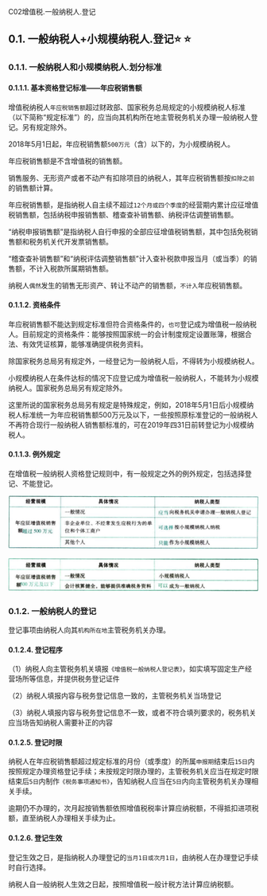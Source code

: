 C02增值税.一般纳税人.登记

## 0.1. 一般纳税人+小规模纳税人.登记:star: :star: 

### 0.1.1. 一般纳税人和小规模纳税人.划分标准

#### 0.1.1.1. 基本资格登记标准——年应税销售额

增值税纳税人`年应税销售额`超过财政部、国家税务总局规定的小规模纳税人标准（以下简称“规定标准”）的，应当向其机构所在地主管税务机关办理一般纳税人登记。另有规定除外。

2018年5月1日起，年应税销售额`500万元`（含）以下的，为小规模纳税人。

年应税销售额是不含增值税的销售额。

销售服务、无形资产或者不动产有扣除项目的纳税人，其年应税销售额按`扣除之前`的销售额计算。

年应税销售额，是指纳税人自主续不超过`12个月或四个季度`的经营期内累计应征增值税销售额，包括纳税申报销售额、稽查查补销售额、纳税评估调整销售额。

“纳税申报销售额”是指纳税人自行申报的全部应征增值税销售额，其中包括免税销售额和税务机关代开发票销售额。

“稽查查补销售额”和“纳税评估调整销售额”计入查补税款申报当月（或当季）的销售额，不计入税款所属期销售额。

纳税人`偶然`发生的销售无形资产、转让不动产的销售额，`不计入`年应税销售额。

#### 0.1.1.2. 资格条件

年应税销售额不能达到规定标准但符合资格条件的，`也可`登记成为增值税一般纳税人。目前规定的资格条件：能够按照国家统一的会计制度规定设置账簿，根据合法、有效凭证核算，能够准确提供税务资料。

除国家税务总局另有规定外，一经登记为一般纳税人后，不得转为小规模纳税人。

小规模纳税人在条件达标的情况下应登记成为增值税一般纳税人，不能转为小规模纳税人。国家税务总局另有规定除外。

这里所说的国家税务总局另有规定是特殊规定，例如，2018年5月1日后小规模纳税人标准统一为年应税销售额500万元及以下，一些按照原标准登记的一般纳税人不再符合现行一般纳税人销售额标准的，可在2019年四31日前转登记为小规模纳税人。

#### 0.1.1.3. 例外规定

在增值税一般纳税人资格登记规则中，有一般规定之外的例外规定，包括选择登记、不能登记。

![](media/53a1f2c1407093267ba7246120891584.png)

![](media/98b04c78025ee3ab4560ace0f6a5b32f.png)

### 0.1.2. 一般纳税人的登记

登记事项由纳税人向其`机构所在地`主管税务机关办理。

#### 0.1.2.4. 登记程序

（1）纳税人向主管税务机关填报`《增值税一般纳税人登记表》`，如实填写固定生产经营场所等信息，并提供税务登记证件

（2）纳税人填报内容与税务登记信息一致的，主管税务机关当场登记

（3）纳税人填报内容与税务登记信息不一致，或者不符合填列要求的，税务机关应当场告知纳税人需要补正的内容

#### 0.1.2.5. 登记时限

纳税人在年应税销售额超过规定标准的月份（或季度）的所属`申报期`结束后`15日`内按照规定办理资格登记手续；未按规定时限办理的，主管税务机关应当在规定时限结束后`5日`内制作`《税务事项通知书》`，告知纳税人应当在`5日`内向主管税务机关办理相关手续。

逾期仍不办理的，次月起按销售额依照增值税税率计算应纳税额，不得抵扣进项税额，直至纳税人办理相关手续为止。

#### 0.1.2.6. 登记生效

登记生效之日，是指纳税人办理登记的`当月1日或次月1日`，由纳税人在办理登记手续时自行选择。

纳税人自一般纳税人生效之日起，按照增值税一般计税方法计算应纳税额。
